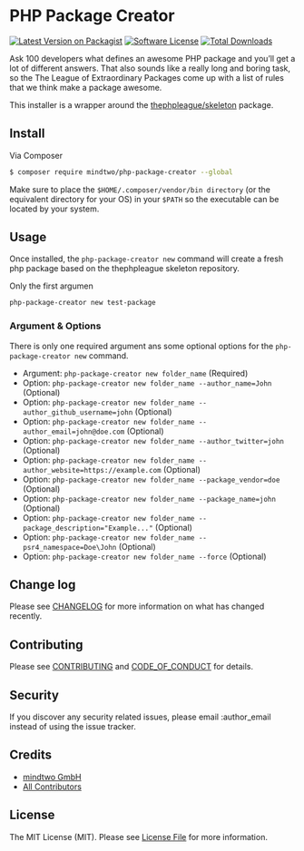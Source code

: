 # PHP Package Creator

[![Latest Version on Packagist][ico-version]][link-packagist]
[![Software License][ico-license]](LICENSE.md)
[![Total Downloads][ico-downloads]][link-downloads]

Ask 100 developers what defines an awesome PHP package and you’ll get a lot of different answers. That also sounds like a really long and boring task, so the The League of Extraordinary Packages come up with a list of rules that we think make a package awesome.

This installer is a wrapper around the [thephpleague/skeleton][link-skeleton] package.

## Install

Via Composer

``` bash
$ composer require mindtwo/php-package-creator --global
```

Make sure to place the `$HOME/.composer/vendor/bin directory` (or the equivalent directory for your OS) in your `$PATH` so the executable can be located by your system.

## Usage

Once installed, the `php-package-creator new` command will create a fresh php package based on the thephpleague skeleton repository.

Only the first argumen

``` bash
php-package-creator new test-package
```

### Argument & Options

There is only one required argument ans some optional options for the `php-package-creator new` command.

- Argument: `php-package-creator new folder_name` (Required)
- Option: `php-package-creator new folder_name --author_name=John` (Optional)
- Option: `php-package-creator new folder_name --author_github_username=john` (Optional)
- Option: `php-package-creator new folder_name --author_email=john@doe.com` (Optional)
- Option: `php-package-creator new folder_name --author_twitter=john` (Optional)
- Option: `php-package-creator new folder_name --author_website=https://example.com` (Optional)
- Option: `php-package-creator new folder_name --package_vendor=doe` (Optional)
- Option: `php-package-creator new folder_name --package_name=john` (Optional)
- Option: `php-package-creator new folder_name --package_description="Example..."` (Optional)
- Option: `php-package-creator new folder_name --psr4_namespace=Doe\John` (Optional)
- Option: `php-package-creator new folder_name --force` (Optional)

## Change log

Please see [CHANGELOG](CHANGELOG.md) for more information on what has changed recently.

## Contributing

Please see [CONTRIBUTING](CONTRIBUTING.md) and [CODE_OF_CONDUCT](CODE_OF_CONDUCT.md) for details.

## Security

If you discover any security related issues, please email :author_email instead of using the issue tracker.

## Credits

- [mindtwo GmbH][link-author]
- [All Contributors][link-contributors]

## License

The MIT License (MIT). Please see [License File](LICENSE.md) for more information.

[ico-version]: https://img.shields.io/packagist/v/mindtwo/php-package-creator.svg?style=flat-square
[ico-license]: https://img.shields.io/badge/license-MIT-brightgreen.svg?style=flat-square
[ico-downloads]: https://img.shields.io/packagist/dt/mindtwo/php-package-creator.svg?style=flat-square
[link-skeleton]: https://github.com/thephpleague/skeleton
[link-packagist]: https://packagist.org/packages/mindtwo/php-package-creator
[link-downloads]: https://packagist.org/packages/mindtwo/php-package-creator
[link-author]: https://github.com/mindtwo
[link-contributors]: ../../contributors
